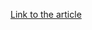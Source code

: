 [Link to the article](https://cybersecuritynews.com/71-fake-sites-using-brand-scam-to-steal-payment-info/)
